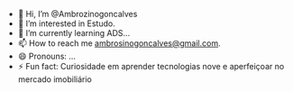 - 👋 Hi, I’m @Ambrozinogoncalves
- 👀 I’m interested in Estudo.
- 🌱 I’m currently learning ADS...
- 📫 How to reach me ambrosinogoncalves@gmail.com.
- 😄 Pronouns: ...
- ⚡ Fun fact: Curiosidade em aprender tecnologias nove e aperfeiçoar no mercado imobiliário 

<!---
Ambrozinogoncalves/Ambrozinogoncalves is a ✨ special ✨ repository because its `README.md` (this file) appears on your GitHub profile.
You can click the Preview link to take a look at your changes.
--->
